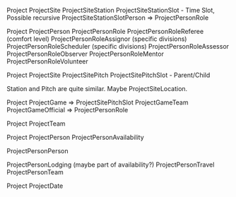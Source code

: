 
Project
ProjectSite
ProjectSiteStation
ProjectSiteStationSlot - Time Slot, Possible recursive
ProjectSiteStationSlotPerson => ProjectPersonRole

Project
ProjectPerson
ProjectPersonRole
ProjectPersonRoleReferee   (comfort level)
ProjectPersonRoleAssignor  (specific divisions)
ProjectPersonRoleScheduler (specific divisions)
ProjectPersonRoleAssessor
ProjectPersonRoleObserver
ProjectPersonRoleMentor
ProjectPersonRoleVolunteer

Project
ProjectSite
ProjectSitePitch
ProjectSitePitchSlot - Parent/Child

Station and Pitch are quite similar. Maybe ProjectSiteLocation.

Project
ProjectGame => ProjectSitePitchSlot
ProjectGameTeam
ProjectGameOfficial => ProjectPersonRole

Project
ProjectTeam

Project
ProjectPerson
ProjectPersonAvailability

ProjectPersonPerson

ProjectPersonLodging (maybe part of availability?)
ProjectPersonTravel
ProjectPersonTeam

Project
ProjectDate

